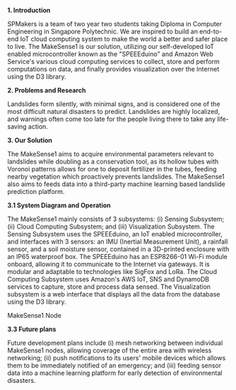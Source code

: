 **1. Introduction**

SPMakers is a team of two year two students taking Diploma in Computer Engineering in Singapore Polytechnic. We are inspired to build an end-to-end IoT cloud computing system to make the world a better and safer place to live. The MakeSense1 is our solution, utilizing our self-developed IoT enabled microcontroller known as the &quot;SPEEEduino&quot; and Amazon Web Service&#39;s various cloud computing services to collect, store and perform computations on data, and finally provides visualization over the Internet using the D3 library.

**2. Problems and Research**

Landslides form silently, with minimal signs, and is considered one of the most difficult natural disasters to predict. Landslides are highly localized, and warnings often come too late for the people living there to take any life-saving action.

**3. Our Solution**

The MakeSense1 aims to acquire environmental parameters relevant to landslides while doubling as a conservation tool, as its hollow tubes with Voronoi patterns allows for one to deposit fertilizer in the tubes, feeding nearby vegetation which proactively prevents landslides. The MakeSense1 also aims to feeds data into a third-party machine learning based landslide prediction platform.

**3.1 System Diagram and Operation**


The MakeSense1 mainly consists of 3 subsystems: (i) Sensing Subsystem; (ii) Cloud Computing Subsystem; and (iii) Visualization Subsystem. The Sensing Subsystem uses the SPEEEduino, an IoT enabled microcontroller, and interfaces with 3 sensors: an IMU (Inertial Measurement Unit), a rainfall sensor, and a soil moisture sensor, contained in a 3D-printed enclosure with an IP65 waterproof box. The SPEEEduino has an ESP8266-01 Wi-Fi module onboard, allowing it to communicate to the Internet via gateways. It is modular and adaptable to technologies like SigFox and LoRa. The Cloud Computing Subsystem uses Amazon&#39;s AWS IoT, SNS and DynamoDB services to capture, store and process data sensed. The Visualization subsystem is a web interface that displays all the data from the database using the D3 library.


MakeSense1 Node

**3.3 Future plans**

Future development plans include (i) mesh networking between individual MakeSense1 nodes, allowing coverage of the entire area with wireless networking; (ii) push notifications to its users&#39; mobile devices which allows them to be immediately notified of an emergency; and (iii) feeding sensor data into a machine learning platform for early detection of environmental disasters.
